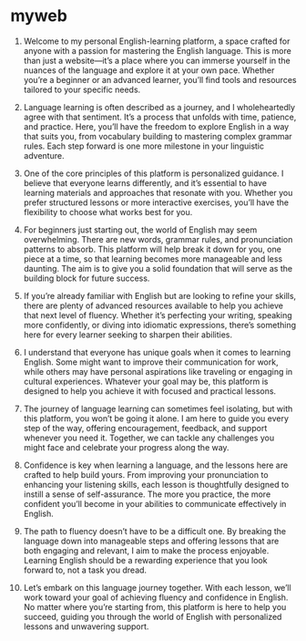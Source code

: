 # myweb

1. Welcome to my personal English-learning platform, a space crafted for anyone with a passion for mastering the English language. This is more than just a website—it’s a place where you can immerse yourself in the nuances of the language and explore it at your own pace. Whether you’re a beginner or an advanced learner, you’ll find tools and resources tailored to your specific needs. 

2. Language learning is often described as a journey, and I wholeheartedly agree with that sentiment. It’s a process that unfolds with time, patience, and practice. Here, you’ll have the freedom to explore English in a way that suits you, from vocabulary building to mastering complex grammar rules. Each step forward is one more milestone in your linguistic adventure.

3. One of the core principles of this platform is personalized guidance. I believe that everyone learns differently, and it’s essential to have learning materials and approaches that resonate with you. Whether you prefer structured lessons or more interactive exercises, you’ll have the flexibility to choose what works best for you. 

4. For beginners just starting out, the world of English may seem overwhelming. There are new words, grammar rules, and pronunciation patterns to absorb. This platform will help break it down for you, one piece at a time, so that learning becomes more manageable and less daunting. The aim is to give you a solid foundation that will serve as the building block for future success.

5. If you’re already familiar with English but are looking to refine your skills, there are plenty of advanced resources available to help you achieve that next level of fluency. Whether it’s perfecting your writing, speaking more confidently, or diving into idiomatic expressions, there’s something here for every learner seeking to sharpen their abilities.

6. I understand that everyone has unique goals when it comes to learning English. Some might want to improve their communication for work, while others may have personal aspirations like traveling or engaging in cultural experiences. Whatever your goal may be, this platform is designed to help you achieve it with focused and practical lessons.

7. The journey of language learning can sometimes feel isolating, but with this platform, you won’t be going it alone. I am here to guide you every step of the way, offering encouragement, feedback, and support whenever you need it. Together, we can tackle any challenges you might face and celebrate your progress along the way.

8. Confidence is key when learning a language, and the lessons here are crafted to help build yours. From improving your pronunciation to enhancing your listening skills, each lesson is thoughtfully designed to instill a sense of self-assurance. The more you practice, the more confident you’ll become in your abilities to communicate effectively in English.

9. The path to fluency doesn’t have to be a difficult one. By breaking the language down into manageable steps and offering lessons that are both engaging and relevant, I aim to make the process enjoyable. Learning English should be a rewarding experience that you look forward to, not a task you dread.

10. Let’s embark on this language journey together. With each lesson, we’ll work toward your goal of achieving fluency and confidence in English. No matter where you’re starting from, this platform is here to help you succeed, guiding you through the world of English with personalized lessons and unwavering support.






